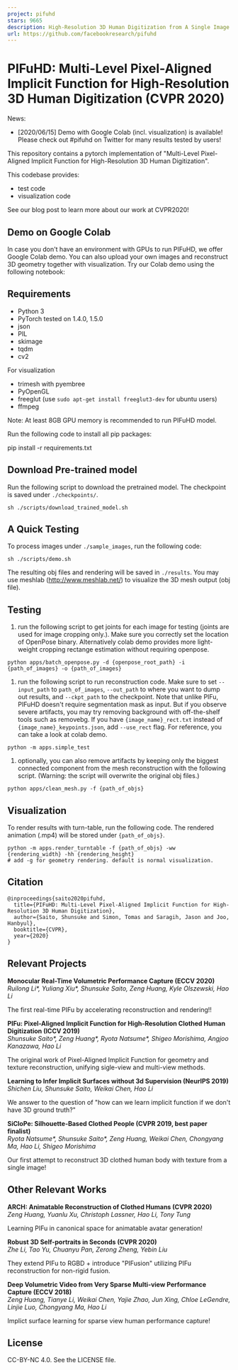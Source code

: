 ```yaml
---
project: pifuhd
stars: 9665
description: High-Resolution 3D Human Digitization from A Single Image.
url: https://github.com/facebookresearch/pifuhd
---
```


PIFuHD: Multi-Level Pixel-Aligned Implicit Function for High-Resolution 3D Human Digitization (CVPR 2020)
=========================================================================================================

News:

-   \[2020/06/15\] Demo with Google Colab (incl. visualization) is available! Please check out #pifuhd on Twitter for many results tested by users!

This repository contains a pytorch implementation of "Multi-Level Pixel-Aligned Implicit Function for High-Resolution 3D Human Digitization".

This codebase provides:

-   test code
-   visualization code

See our blog post to learn more about our work at CVPR2020!

Demo on Google Colab
--------------------

In case you don't have an environment with GPUs to run PIFuHD, we offer Google Colab demo. You can also upload your own images and reconstruct 3D geometry together with visualization. Try our Colab demo using the following notebook:  

Requirements
------------

-   Python 3
-   PyTorch tested on 1.4.0, 1.5.0
-   json
-   PIL
-   skimage
-   tqdm
-   cv2

For visualization

-   trimesh with pyembree
-   PyOpenGL
-   freeglut (use `sudo apt-get install freeglut3-dev` for ubuntu users)
-   ffmpeg

Note: At least 8GB GPU memory is recommended to run PIFuHD model.

Run the following code to install all pip packages:

pip install -r requirements.txt 

Download Pre-trained model
--------------------------

Run the following script to download the pretrained model. The checkpoint is saved under `./checkpoints/`.

```
sh ./scripts/download_trained_model.sh
```

A Quick Testing
---------------

To process images under `./sample_images`, run the following code:

```
sh ./scripts/demo.sh
```

The resulting obj files and rendering will be saved in `./results`. You may use meshlab (http://www.meshlab.net/) to visualize the 3D mesh output (obj file).

Testing
-------

1.  run the following script to get joints for each image for testing (joints are used for image cropping only.). Make sure you correctly set the location of OpenPose binary. Alternatively colab demo provides more light-weight cropping rectange estimation without requiring openpose.

```
python apps/batch_openpose.py -d {openpose_root_path} -i {path_of_images} -o {path_of_images}
```

1.  run the following script to run reconstruction code. Make sure to set `--input_path` to `path_of_images`, `--out_path` to where you want to dump out results, and `--ckpt_path` to the checkpoint. Note that unlike PIFu, PIFuHD doesn't require segmentation mask as input. But if you observe severe artifacts, you may try removing background with off-the-shelf tools such as removebg. If you have `{image_name}_rect.txt` instead of `{image_name}_keypoints.json`, add `--use_rect` flag. For reference, you can take a look at colab demo.

```
python -m apps.simple_test
```

1.  optionally, you can also remove artifacts by keeping only the biggest connected component from the mesh reconstruction with the following script. (Warning: the script will overwrite the original obj files.)

```
python apps/clean_mesh.py -f {path_of_objs}
```

Visualization
-------------

To render results with turn-table, run the following code. The rendered animation (.mp4) will be stored under `{path_of_objs}`.

```
python -m apps.render_turntable -f {path_of_objs} -ww {rendering_width} -hh {rendering_height} 
# add -g for geometry rendering. default is normal visualization.
```

Citation
--------

```
@inproceedings{saito2020pifuhd,
  title={PIFuHD: Multi-Level Pixel-Aligned Implicit Function for High-Resolution 3D Human Digitization},
  author={Saito, Shunsuke and Simon, Tomas and Saragih, Jason and Joo, Hanbyul},
  booktitle={CVPR},
  year={2020}
}
```

Relevant Projects
-----------------

**Monocular Real-Time Volumetric Performance Capture (ECCV 2020)**  
_Ruilong Li\*, Yuliang Xiu\*, Shunsuke Saito, Zeng Huang, Kyle Olszewski, Hao Li_

The first real-time PIFu by accelerating reconstruction and rendering!!

**PIFu: Pixel-Aligned Implicit Function for High-Resolution Clothed Human Digitization (ICCV 2019)**  
_Shunsuke Saito\*, Zeng Huang\*, Ryota Natsume\*, Shigeo Morishima, Angjoo Kanazawa, Hao Li_

The original work of Pixel-Aligned Implicit Function for geometry and texture reconstruction, unifying sigle-view and multi-view methods.

**Learning to Infer Implicit Surfaces without 3d Supervision (NeurIPS 2019)**  
_Shichen Liu, Shunsuke Saito, Weikai Chen, Hao Li_

We answer to the question of "how can we learn implicit function if we don't have 3D ground truth?"

**SiCloPe: Silhouette-Based Clothed People (CVPR 2019, best paper finalist)**  
_Ryota Natsume\*, Shunsuke Saito\*, Zeng Huang, Weikai Chen, Chongyang Ma, Hao Li, Shigeo Morishima_

Our first attempt to reconstruct 3D clothed human body with texture from a single image!

Other Relevant Works
--------------------

**ARCH: Animatable Reconstruction of Clothed Humans (CVPR 2020)**  
_Zeng Huang, Yuanlu Xu, Christoph Lassner, Hao Li, Tony Tung_

Learning PIFu in canonical space for animatable avatar generation!

**Robust 3D Self-portraits in Seconds (CVPR 2020)**  
_Zhe Li, Tao Yu, Chuanyu Pan, Zerong Zheng, Yebin Liu_

They extend PIFu to RGBD + introduce "PIFusion" utilizing PIFu reconstruction for non-rigid fusion.

**Deep Volumetric Video from Very Sparse Multi-view Performance Capture (ECCV 2018)**  
_Zeng Huang, Tianye Li, Weikai Chen, Yajie Zhao, Jun Xing, Chloe LeGendre, Linjie Luo, Chongyang Ma, Hao Li_

Implict surface learning for sparse view human performance capture!

License
-------

CC-BY-NC 4.0. See the LICENSE file.
